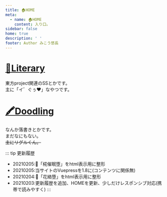 ```yaml
---
title: 🏠HOME
meta:
  - name: 🏠HOME
    content: 入り口。
sidebar: false
home: true
description: ' '
footer: Author みこう悠長
---
```

# [📖Literary](/Literary/literary_index.html "書いたSSとか")
東方project関連のSSとかです。<br>
主に「イ゛ぐぅ♥」なやつです。

# [🖍Doodling](/Doodling/doodling_index.html "描いた落書きとか")
なんか落書きとかです。<br>
まだなにもない。<br>
~~主にリグルくん。~~

::: tip 更新履歴
- 20210205:📖「椛催眠堕」をhtml表示用に整形
- 20210205:当サイトのVuepressを1.8に(コンテンツに関係無)
- 20210204:📖「花絡堕」をhtml表示用に整形
- 20210203:更新履歴を追加、HOMEを更新、少しだけレスポンシブ対応(携帯で読みやすく)
:::